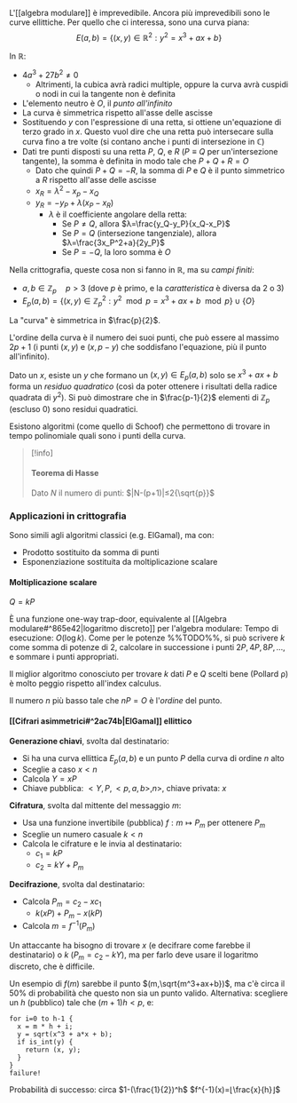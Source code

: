 L'[[algebra modulare]] è imprevedibile. Ancora più imprevedibili sono le curve ellittiche. Per quello che ci interessa, sono una curva piana:
$$E(a,b)=\{(x,y)∈ℝ^2:y^2=x^3+ax+b\}$$

In ℝ:
- $4a^3+27b^2≠0$
	- Altrimenti, la cubica avrà radici multiple, oppure la curva avrà cuspidi o nodi in cui la tangente non è definita
- L'elemento neutro è $O$, il *punto all'infinito*
- La curva è simmetrica rispetto all'asse delle ascisse
- Sostituendo $y$ con l'espressione di una retta, si ottiene un'equazione di terzo grado in $x$. Questo vuol dire che una retta può intersecare sulla curva fino a tre volte (si contano anche i punti di intersezione in $ℂ$)
- Dati tre punti disposti su una retta $P$, $Q$, e $R$ ($P≡Q$ per un'intersezione tangente), la somma è definita in modo tale che $P+Q+R=O$
	- Dato che quindi $P+Q=-R$, la somma di $P$ e $Q$ è il punto simmetrico a $R$ rispetto all'asse delle ascisse
	- $x_R=λ^2-x_p-x_Q$
	- $y_R=-y_P+λ(x_P-x_R)$
		- $λ$ è il coefficiente angolare della retta:
			- Se $P≠Q$, allora $λ=\frac{y_Q-y_P}{x_Q-x_P}$
			- Se $P=Q$ (intersezione tangenziale), allora $λ=\frac{3x_P^2+a}{2y_P}$
			- Se $P=-Q$, la loro somma è $O$

Nella crittografia, queste cosa non si fanno in $ℝ$, ma su *campi finiti*:
- $a,b∈ℤ_p\quad p>3$ (dove $p$ è primo, e la *caratteristica* è diversa da 2 o 3)
- $E_p(a,b)=\{(x,y)∈ℤ_p^2:y^2\mod p=x^3+ax+b\mod p\}∪\{O\}$

La "curva" è simmetrica in $\frac{p}{2}$.

L'ordine della curva è il numero dei suoi punti, che può essere al massimo $2p+1$ (i punti $(x,y)$ e $(x,p-y)$ che soddisfano l'equazione, più il punto all'infinito).

Dato un $x$, esiste un $y$ che formano un $(x,y)∈E_p(a,b)$ solo se $x^3+ax+b$ forma un *residuo quadratico* (così da poter ottenere i risultati della radice quadrata di $y^2$). Si può dimostrare che in $\frac{p-1}{2}$ elementi di $ℤ_p$ (escluso $0$) sono residui quadratici.

Esistono algoritmi (come quello di Schoof) che permettono di trovare in tempo polinomiale quali sono i punti della curva.

>[!info]
>#### Teorema di Hasse
>Dato $N$ il numero di punti:
> $|N-(p+1)|≤2{\sqrt{p}}$


### Applicazioni in crittografia

Sono simili agli algoritmi classici (e.g. ElGamal), ma con:
- Prodotto sostituito da somma di punti
- Esponenziazione sostituita da moltiplicazione scalare

#### Moltiplicazione scalare

$Q=kP$

È una funzione one-way trap-door, equivalente al [[Algebra modulare#^865e42|logaritmo discreto]] per l'algebra modulare:
Tempo di esecuzione: $O(\log k$). Come per le potenze %%TODO%%, si può scrivere $k$ come somma di potenze di 2, calcolare in successione i punti $2P,4P,8P,…$, e sommare i punti appropriati.

Il miglior algoritmo conosciuto per trovare $k$ dati $P$ e $Q$ scelti bene (Pollard ρ) è molto peggio rispetto all'index calculus.

Il numero $n$ più basso tale che $nP=O$ è l'*ordine* del punto.

#### [[Cifrari asimmetrici#^2ac74b|ElGamal]] ellittico

**Generazione chiavi**, svolta dal destinatario:
- Si ha una curva ellittica $E_p(a,b)$ e un punto $P$ della curva di ordine $n$ alto
- Sceglie a caso $x<n$
- Calcola $Y=xP$
- Chiave pubblica: $<Y,P,<p,a,b>,n>$, chiave privata: $x$

**Cifratura**, svolta dal mittente del messaggio $m$:
- Usa una funzione invertibile (pubblica) $f:m↦P_m$ per ottenere $P_m$
- Sceglie un numero casuale $k<n$
- Calcola le cifrature e le invia al destinatario:
	- $c_1=kP$
	- $c_2=kY+P_m$

**Decifrazione**, svolta dal destinatario:
- Calcola $P_m=c_2-xc_1$
	- $k(xP)+P_m-x(kP)$
- Calcola $m=f^{-1}(P_m)$

Un attaccante ha bisogno di trovare $x$ (e decifrare come farebbe il destinatario) o $k$ ($P_m=c_2-kY$), ma per farlo deve usare il logaritmo discreto, che è difficile.

Un esempio di $f(m)$ sarebbe il punto $(m,\sqrt{m^3+ax+b})$, ma c'è circa il 50% di probabilità che questo non sia un punto valido.
Alternativa: scegliere un $h$ (pubblico) tale che $(m+1)h<p$, e:
```
for i=0 to h-1 {
  x = m * h + i;
  y = sqrt(x^3 + a*x + b);
  if is_int(y) {
    return (x, y);
  }
}
failure!
```

Probabilità di successo: circa $1-(\frac{1}{2})^h$
$f^{-1}(x)=⌊\frac{x}{h}⌋$
